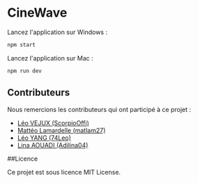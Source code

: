 # CineWave

Lancez l'application sur Windows :
```bash
npm start
```

Lancez l'application sur Mac :
```bash
npm run dev
```

## Contributeurs

Nous remercions les contributeurs qui ont participé à ce projet :

- [Léo VEJUX (ScorpioOffi)](https://github.com/ScorpioOffi)
- [Mattéo Lamardelle (matlam27)](https://github.com/matlam27)
- [Léo YANG (74Leo)](https://github.com/74Leo)
- [Lina AOUADI (Adilina04)](https://github.com/Adilina04)


##Licence

Ce projet est sous licence MIT License.

